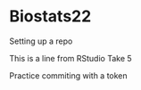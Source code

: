 # Biostats22
Setting up a repo

This is a line from RStudio
Take 5

Practice commiting with a token 